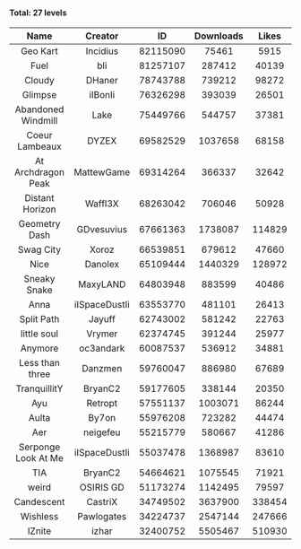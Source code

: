 #### Total: 27 levels

| Name | Creator | ID | Downloads | Likes |
|:---:|:---:|:---:|:---:|:---:|
| Geo Kart | Incidius | 82115090 | 75461 | 5915
| Fuel | bli | 81257107 | 287412 | 40139
| Cloudy | DHaner | 78743788 | 739212 | 98272
| Glimpse | iIBonIi | 76326298 | 393039 | 26501
| Abandoned Windmill | Lake | 75449766 | 544757 | 37381
| Coeur Lambeaux | DYZEX | 69582529 | 1037658 | 68158
| At Archdragon Peak | MattewGame | 69314264 | 366337 | 32642
| Distant Horizon | Waffl3X | 68263042 | 706046 | 50928
| Geometry Dash | GDvesuvius | 67661363 | 1738087 | 114829
| Swag City | Xoroz | 66539851 | 679612 | 47660
| Nice | Danolex | 65109444 | 1440329 | 128972
| Sneaky Snake | MaxyLAND | 64803948 | 883599 | 40486
| Anna | iISpaceDustIi | 63553770 | 481101 | 26413
| Split Path | Jayuff | 62743002 | 581242 | 22763
| little soul | Vrymer | 62374745 | 391244 | 25977
| Anymore | oc3andark | 60087537 | 536912 | 34881
| Less than three | Danzmen | 59760047 | 886980 | 67689
| TranquillitY | BryanC2 | 59177605 | 338144 | 20350
| Ayu | Retropt | 57551137 | 1003071 | 86244
| Aulta | By7on | 55976208 | 723282 | 44474
| Aer | neigefeu | 55215779 | 580667 | 41286
| Serponge Look At Me | iISpaceDustIi | 55037478 | 1368987 | 83610
|  TIA | BryanC2 | 54664621 | 1075545 | 71921
| weird | OSIRIS GD | 51173274 | 1142495 | 79597
| Candescent | CastriX | 34749502 | 3637900 | 338454
| Wishless | Pawlogates | 34224737 | 2547144 | 247666
| IZnite | izhar | 32400752 | 5505467 | 510930

